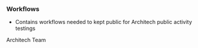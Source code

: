 ### Workflows

- Contains workflows needed to kept public for Architech public activity testings

Architech Team

